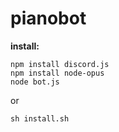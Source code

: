 # pianobot

**install:**
```
npm install discord.js
npm install node-opus
node bot.js
```
or

`sh install.sh` 
